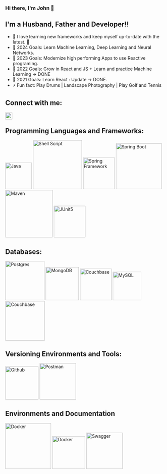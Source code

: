 ### Hi there, I'm John 👋

<!-- [![Twitter](https://img.shields.io/twitter/follow/codeSTACKr?color=1DA1F2&logo=twitter&style=for-the-badge)](https://twitter.com/jmartinez5120) -->

## I'm a Husband, Father and Developer!!

- 🌱 I love learning new frameworks and keep myself up-to-date with the latest. 🤣
- 🥅 2024 Goals: Learn Machine Learning, Deep Learning and Neural Networks.
- 🥅 2023 Goals: Modernize high performing Apps to use Reactive programing. 
- 🥅 2022 Goals: Grow in React and JS + Learn and practice Machine Learning -> DONE
- 🥅 2021 Goals: Learn React : Update -> DONE.
- ⚡ Fun fact: Play Drums | Landscape Photography | Play Golf and Tennis

## Connect with me:


[<img align="left" alt="jmartinez5120 | Twitter" width="22px" src="https://cdn.jsdelivr.net/npm/simple-icons@v3/icons/twitter.svg" />][twitter]
<!--[<img align="left" alt="codeSTACKr | LinkedIn" width="22px" src="https://cdn.jsdelivr.net/npm/simple-icons@v3/icons/linkedin.svg" />][linkedin]
[<img align="left" alt="codeSTACKr | Instagram" width="22px" src="https://cdn.jsdelivr.net/npm/simple-icons@v3/icons/instagram.svg" />][instagram] -->

<br />

## Programming Languages and Frameworks:

<div>
<img alt="Java" width="84px" src="https://img.shields.io/badge/Java-ED8B00?style=for-the-badge&logo=java&logoColor=white" />
<img alt="Shell Script" width="155px" src="https://img.shields.io/badge/Shell_Script-121011?style=for-the-badge&logo=gnu-bash&logoColor=white"/>
<img alt="Spring Framework" width="100px" src="https://img.shields.io/badge/Spring-6DB33F?style=for-the-badge&logo=spring&logoColor=white"/>
<img alt="Spring Boot" width="145px" src="https://img.shields.io/badge/Spring_Boot-F2F4F9?style=for-the-badge&logo=spring-boot"/>
<img alt="Maven" width="150px" src="https://img.shields.io/badge/apache_maven-C71A36?style=for-the-badge&logo=apachemaven&logoColor=white" />
<img alt="JUnit5" width="100px" src="https://img.shields.io/badge/Junit5-25A162?style=for-the-badge&logo=junit5&logoColor=white" />
</div>


## Databases:
<div>
<img alt="Postgres" width="124px" src="https://img.shields.io/badge/PostgreSQL-316192?style=for-the-badge&logo=postgresql&logoColor=white"/>
<img alt="MongoDB" width="105px" src="https://img.shields.io/badge/MongoDB-4EA94B?style=for-the-badge&logo=mongodb&logoColor=white"/>
<img alt="Couchbase" width="100px" src="https://img.shields.io/badge/Oracle-F80000?style=for-the-badge&logo=oracle&logoColor=black" />
<img alt="MySQL" width="90px" src="https://img.shields.io/badge/MySQL-00000F?style=for-the-badge&logo=mysql&logoColor=white"/>
<img alt="Couchbase" width="125px" src="https://img.shields.io/badge/Couchbase-EA2328?style=for-the-badge&logo=couchbase&logoColor=white"/>
</div>

  
## Versioning Environments and Tools:
<div>
<img alt="Github" width="105px" src="https://img.shields.io/badge/GitHub-100000?style=for-the-badge&logo=github&logoColor=white"/>
<img alt="Postman" width="115px" src="https://img.shields.io/badge/Postman-FF6C37?style=for-the-badge&logo=Postman&logoColor=white"/>
</div>


## Environments and Documentation 
<div>
<img alt="Docker" width="145px" src="https://img.shields.io/badge/Amazon_AWS-232F3E?style=for-the-badge&logo=amazon-aws&logoColor=white" />
<img alt="Docker" width="104px" src="https://img.shields.io/badge/Docker-2CA5E0?style=for-the-badge&logo=docker&logoColor=white"/>
<img alt="Swagger" width="115px" src="https://img.shields.io/badge/Swagger-85EA2D?style=for-the-badge&logo=Swagger&logoColor=white"/>
</div>

<br />
<br />

[twitter]: https://twitter.com/jmartinez5120
[instagram]: https://www.instagram.com/jmartinez5120/
[linkedin]: https://www.linkedin.com/in/john-martinez-10aba346/
